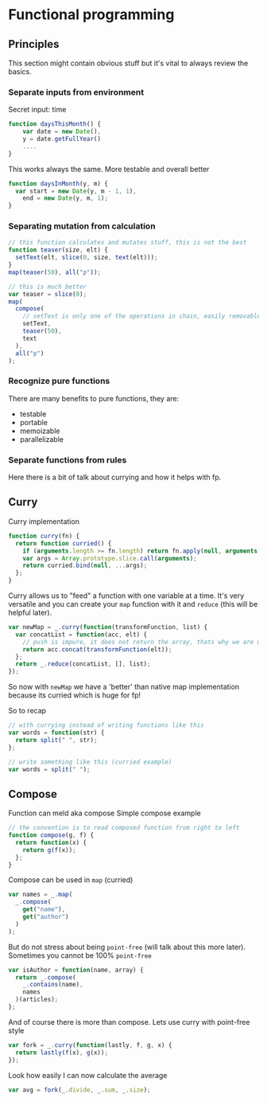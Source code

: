 # Functional programming

## Principles

This section might contain obvious stuff but it's vital to always review the basics.

### Separate inputs from environment

Secret input: time

```javascript
function daysThisMonth() {
    var date = new Date(),
    y = date.getFullYear()
    ....
}
```

This works always the same. More testable and overall better

```javascript
function daysInMonth(y, m) {
  var start = new Date(y, m - 1, 1),
    end = new Date(y, m, 1);
}
```

### Separating mutation from calculation

```javascript
// this function calculates and mutates stuff, this is not the best
function teaser(size, elt) {
  setText(elt, slice(0, size, text(elt)));
}
map(teaser(50), all("p"));

// this is much better
var teaser = slice(0);
map(
  compose(
    // setText is only one of the operations in chain, easily removable
    setText,
    teaser(50),
    text
  ),
  all("p")
);
```

### Recognize pure functions

There are many benefits to pure functions, they are:

- testable
- portable
- memoizable
- parallelizable

### Separate functions from rules

Here there is a bit of talk about currying and how it helps with fp.

## Curry

Curry implementation

```javascript
function curry(fn) {
  return function curried() {
    if (arguments.length >= fn.length) return fn.apply(null, arguments);
    var args = Array.prototype.slice.call(arguments);
    return curried.bind(null, ...args);
  };
}
```

Curry allows us to "feed" a function with one variable at a time. It's very versatile and you can create your `map` function with it and `reduce` (this will be helpful later).

```javascript
var newMap = _.curry(function(transformFunction, list) {
  var concatList = function(acc, elt) {
    // push is impure, it does not return the array, thats why we are using concat here
    return acc.concat(transformFunction(elt));
  };
  return _.reduce(concatList, [], list);
});
```

So now with `newMap` we have a 'better' than native map implementation because its curried which is huge for fp!

So to recap

```javascript
// with currying instead of writing functions like this
var words = function(str) {
  return split(" ", str);
};

// write something like this (curried example)
var words = split(" ");
```

## Compose

Function can meld aka compose
Simple compose example

```javascript
// the convention is to read composed function from right to left
function compose(g, f) {
  return function(x) {
    return g(f(x));
  };
}
```

Compose can be used in `map` (curried)

```javascript
var names = _.map(
  _.compose(
    get("name"),
    get("author")
  )
);
```

But do not stress about being `point-free` (will talk about this more later). Sometimes you cannot be 100% `point-free`

```javascript
var isAuthor = function(name, array) {
  return _.compose(
    _.contains(name),
    names
  )(articles);
};
```

And of course there is more than compose. Lets use curry with point-free style

```javascript
var fork = _.curry(function(lastly, f, g, x) {
  return lastly(f(x), g(x));
});
```

Look how easily I can now calculate the average

```javascript
var avg = fork(_.divide, _.sum, _.size);
```
